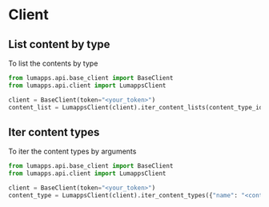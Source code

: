 # Client

## List content by type

To list the contents by type

```python
from lumapps.api.base_client import BaseClient
from lumapps.api.client import LumappsClient

client = BaseClient(token="<your_token>")
content_list = LumappsClient(client).iter_content_lists(content_type_id=content_type_id)

```

## Iter content types

To iter the content types by arguments

```python
from lumapps.api.base_client import BaseClient
from lumapps.api.client import LumappsClient

client = BaseClient(token="<your_token>")
content_type = LumappsClient(client).iter_content_types({"name": "<content type name>"})

```